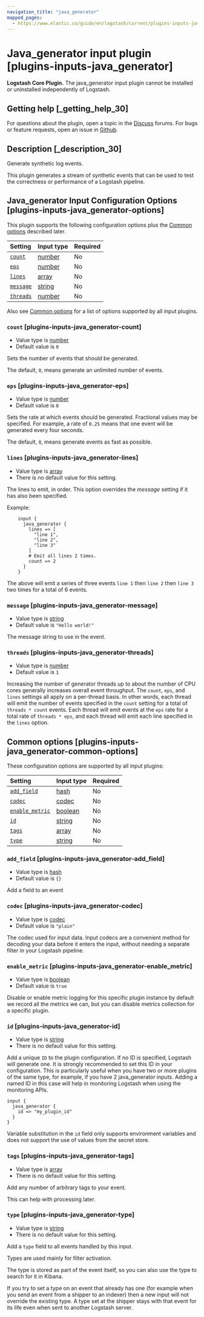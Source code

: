 ```yaml
---
navigation_title: "java_generator"
mapped_pages:
  - https://www.elastic.co/guide/en/logstash/current/plugins-inputs-java_generator.html
---
```


# Java_generator input plugin [plugins-inputs-java_generator]

**Logstash Core Plugin.** The java\_generator input plugin cannot be installed or uninstalled independently of Logstash.

## Getting help [_getting_help_30]

For questions about the plugin, open a topic in the [Discuss](http://discuss.elastic.co) forums. For bugs or feature requests, open an issue in [Github](https://github.com/logstash).

## Description [_description_30]

Generate synthetic log events.

This plugin generates a stream of synthetic events that can be used to test the correctness or performance of a Logstash pipeline.

## Java_generator Input Configuration Options [plugins-inputs-java_generator-options]

This plugin supports the following configuration options plus the [Common options](plugins-inputs-java_generator.md#plugins-inputs-java_generator-common-options) described later.

| Setting | Input type | Required |
| :- | :- | :- |
| [`count`](plugins-inputs-java_generator.md#plugins-inputs-java_generator-count) | [number](value-types.md#number) | No |
| [`eps`](plugins-inputs-java_generator.md#plugins-inputs-java_generator-eps) | [number](value-types.md#number) | No |
| [`lines`](plugins-inputs-java_generator.md#plugins-inputs-java_generator-lines) | [array](value-types.md#array) | No |
| [`message`](plugins-inputs-java_generator.md#plugins-inputs-java_generator-message) | [string](value-types.md#string) | No |
| [`threads`](plugins-inputs-java_generator.md#plugins-inputs-java_generator-threads) | [number](value-types.md#number) | No |

Also see [Common options](plugins-inputs-java_generator.md#plugins-inputs-java_generator-common-options) for a list of options supported by all input plugins.

### `count` [plugins-inputs-java_generator-count]

* Value type is [number](value-types.md#number)
* Default value is `0`

Sets the number of events that should be generated.

The default, `0`, means generate an unlimited number of events.

### `eps` [plugins-inputs-java_generator-eps]

* Value type is [number](value-types.md#number)
* Default value is `0`

Sets the rate at which events should be generated. Fractional values may be specified. For example, a rate of `0.25` means that one event will be generated every four seconds.

The default, `0`, means generate events as fast as possible.

### `lines` [plugins-inputs-java_generator-lines]

* Value type is [array](value-types.md#array)
* There is no default value for this setting.

The lines to emit, in order. This option overrides the *message* setting if it has also been specified.

Example:

```
    input {
      java_generator {
        lines => [
          "line 1",
          "line 2",
          "line 3"
        ]
        # Emit all lines 2 times.
        count => 2
      }
    }
```

The above will emit a series of three events `line 1` then `line 2` then `line 3` two times for a total of 6 events.

### `message` [plugins-inputs-java_generator-message]

* Value type is [string](value-types.md#string)
* Default value is `"Hello world!"`

The message string to use in the event.

### `threads` [plugins-inputs-java_generator-threads]

* Value type is [number](value-types.md#number)
* Default value is `1`

Increasing the number of generator threads up to about the number of CPU cores generally increases overall event throughput. The `count`, `eps`, and `lines` settings all apply on a per-thread basis. In other words, each thread will emit the number of events specified in the `count` setting for a total of `threads * count` events. Each thread will emit events at the `eps` rate for a total rate of `threads * eps`, and each thread will emit each line specified in the `lines` option.

## Common options [plugins-inputs-java_generator-common-options]

These configuration options are supported by all input plugins:

| Setting | Input type | Required |
| :- | :- | :- |
| [`add_field`](plugins-inputs-java_generator.md#plugins-inputs-java_generator-add_field) | [hash](value-types.md#hash) | No |
| [`codec`](plugins-inputs-java_generator.md#plugins-inputs-java_generator-codec) | [codec](value-types.md#codec) | No |
| [`enable_metric`](plugins-inputs-java_generator.md#plugins-inputs-java_generator-enable_metric) | [boolean](value-types.md#boolean) | No |
| [`id`](plugins-inputs-java_generator.md#plugins-inputs-java_generator-id) | [string](value-types.md#string) | No |
| [`tags`](plugins-inputs-java_generator.md#plugins-inputs-java_generator-tags) | [array](value-types.md#array) | No |
| [`type`](plugins-inputs-java_generator.md#plugins-inputs-java_generator-type) | [string](value-types.md#string) | No |

### `add_field` [plugins-inputs-java_generator-add_field]

* Value type is [hash](value-types.md#hash)
* Default value is `{}`

Add a field to an event

### `codec` [plugins-inputs-java_generator-codec]

* Value type is [codec](value-types.md#codec)
* Default value is `"plain"`

The codec used for input data. Input codecs are a convenient method for decoding your data before it enters the input, without needing a separate filter in your Logstash pipeline.

### `enable_metric` [plugins-inputs-java_generator-enable_metric]

* Value type is [boolean](value-types.md#boolean)
* Default value is `true`

Disable or enable metric logging for this specific plugin instance by default we record all the metrics we can, but you can disable metrics collection for a specific plugin.

### `id` [plugins-inputs-java_generator-id]

* Value type is [string](value-types.md#string)
* There is no default value for this setting.

Add a unique `ID` to the plugin configuration. If no ID is specified, Logstash will generate one. It is strongly recommended to set this ID in your configuration. This is particularly useful when you have two or more plugins of the same type, for example, if you have 2 java\_generator inputs. Adding a named ID in this case will help in monitoring Logstash when using the monitoring APIs.

```
input {
  java_generator {
    id => "my_plugin_id"
  }
}
```

Variable substitution in the `id` field only supports environment variables and does not support the use of values from the secret store.

### `tags` [plugins-inputs-java_generator-tags]

* Value type is [array](value-types.md#array)
* There is no default value for this setting.

Add any number of arbitrary tags to your event.

This can help with processing later.

### `type` [plugins-inputs-java_generator-type]

* Value type is [string](value-types.md#string)
* There is no default value for this setting.

Add a `type` field to all events handled by this input.

Types are used mainly for filter activation.

The type is stored as part of the event itself, so you can also use the type to search for it in Kibana.

If you try to set a type on an event that already has one (for example when you send an event from a shipper to an indexer) then a new input will not override the existing type. A type set at the shipper stays with that event for its life even when sent to another Logstash server.
